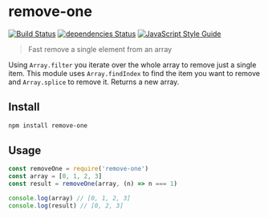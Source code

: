 # remove-one

[![Build Status](https://travis-ci.org/alanshaw/remove-one.svg?branch=master)](https://travis-ci.org/alanshaw/remove-one)
[![dependencies Status](https://david-dm.org/alanshaw/remove-one/status.svg)](https://david-dm.org/alanshaw/remove-one) 
[![JavaScript Style Guide](https://img.shields.io/badge/code_style-standard-brightgreen.svg)](https://standardjs.com)

> Fast remove a single element from an array

Using `Array.filter` you iterate over the whole array to remove just a single item. This module uses `Array.findIndex` to find the item you want to remove and `Array.splice` to remove it. Returns a new array.

## Install

```sh
npm install remove-one
```

## Usage

```js
const removeOne = require('remove-one')
const array = [0, 1, 2, 3]
const result = removeOne(array, (n) => n === 1)

console.log(array) // [0, 1, 2, 3]
console.log(result) // [0, 2, 3]
```
